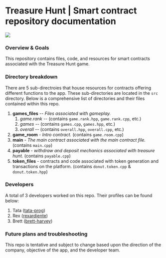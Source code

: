 # Treasure Hunt | Smart contract repository documentation

![](https://i.imgur.com/q5O2tTg.jpg)

### Overview & Goals
This repository contains files, code, and resources for smart contracts associated with the Treasure Hunt game. 

### Directory breakdown
There are 5 sub-directroies that house resources for contracts offering different functions to the app. These sub-directories are located in the `src` directory. Below is a comprehensive list of directories and their files contained within this repo.

1. **games_files** -- _Files associated with gameplay._
    1. _game.rank_ -- (contains `game.rank.hpp`, `game.rank.cpp`, etc.) 
    2. _games_ -- (contains `games.cpp`, `games.hpp`, etc.)
    3. _overall_ -- (contains `overall.hpp`, `overall.cpp`, etc.)
2. **game_room** - _Intro contract._ (contains `game.room.cpp`)
3. **main** - _The main contract associated with the main contract file._ (contains `main.cpp`)
4. **payable** - _withdraw and deposit mechanics associated with  treasure hunt._ (contains `payable.cpp`)
5. **token_files** - contracts and code associated with token generation and transactions on the platform. (contains `donut.token.cpp` & `donut.token.hpp`)

### Developers
A total of 3 developers worked on this repo. Their profiles can be found below:
1. Tata ([tata-prog](https://github.com/tata-prog))
2. Rex ([rexardiente](https://github.com/rexardiente))
3. Brett ([brett-harvey](https://github.com/brett-harvey))

### Future plans and troubleshooting
This repo is tentative and subject to change based upon the direction of the company, objective of the app, and the developer team.
